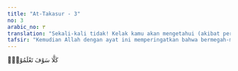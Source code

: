 ```yaml
---
title: "At-Takasur - 3"
no: 3
arabic_no: ٣
translation: "Sekali-kali tidak! Kelak kamu akan mengetahui (akibat perbuatanmu itu),"
tafsir: "Kemudian Allah dengan ayat ini memperingatkan bahwa bermegah-megahan itu tidak pantas dikerjakan karena akibatnya buruk serta menimbulkan kekacauan dan permusuhan. Sebaliknya Allah menganjurkan agar diciptakan kerukunan hidup, bantu-membantu dalam menegakkan kebenaran dan tolong-menolong dalam kebajikan dan dalam melestarikan hidup bermasyarakat, dengan membina akhlak yang luhur serta budi pekerti yang baik."
---
```

كَلَّا سَوْفَ تَعْلَمُوْنَۙ